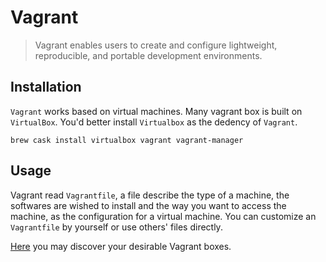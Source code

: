 # Vagrant

> Vagrant enables users to create and configure lightweight, reproducible, and portable development environments.

## Installation

`Vagrant` works based on virtual machines. Many vagrant box is built on `VirtualBox`. You'd better install `Virtualbox` as the dedency of `Vagrant`. 

    brew cask install virtualbox vagrant vagrant-manager

## Usage

Vagrant read `Vagrantfile`, a file describe the type of a machine, the softwares are wished to install and the way you want to access the machine, as the configuration for a virtual machine. You can customize an `Vagrantfile` by yourself or use others' files directly.

[Here](https://atlas.hashicorp.com/boxes/search) you may discover your desirable Vagrant boxes.

